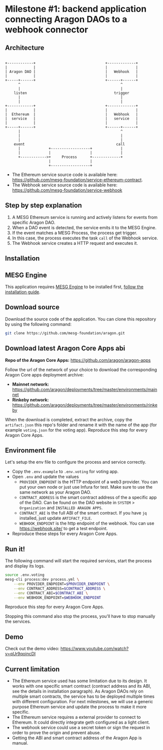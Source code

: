 # Milestone #1: backend application connecting Aragon DAOs to a webhook connector

## Architecture

```ascii

+------------+                                +-------------+
|            |                                |             |
| Aragon DAO |                                |   Webhook   |
|            |                                |             |
+-----+------+                                +------+------+
      ^                                              ^
      |                                              |
    listen                                        trigger
      |                                              |
      |                                              |
+------------+                                +-------------+
|            |                                |             |
|  Ethereum  |                                |   Webhook   |
|  service   |                                |   service   |
|            |                                |             |
+-----+------+                                +------+------+
      |                                              ^
      |                                              |
      |                                              |
    event                                          call
      |             +------------------+             |
      |             |                  |             |
      +------------>+     Process      +-------------+
                    |                  |
                    +------------------+

```

- The Ethereum service source code is available here: https://github.com/mesg-foundation/service-ethereum-contract.
- The Webhook service source code is available here: https://github.com/mesg-foundation/service-webhook

## Step by step explanation

1. A MESG Ethereum service is running and actively listens for events from specific Aragon DAO.
2. When a DAO event is detected, the service emits it to the MESG Engine.
3. If the event matches a MESG Process, the process get trigger.
4. In this case, the process executes the task `call` of the Webhook service.
5. The Webhook service creates a HTTP request and executes it.

## Installation

## MESG Engine

This application requires [MESG Engine](https://github.com/mesg-foundation/engine) to be installed first, [follow the installation guide](https://docs.mesg.com/guide/start-here/installation.html).

## Download source

Download the source code of the application. You can clone this repository by using the following command:

```bash
git clone https://github.com/mesg-foundation/aragon.git
```

## Download latest Aragon Core Apps abi

**Repo of the Aragon Core Apps:** https://github.com/aragon/aragon-apps

Follow the url of the network of your choice to download the corresponding Aragon Core apps deployment archive:
- **Mainnet network:** https://github.com/aragon/deployments/tree/master/environments/mainnet
- **Rinkeby network:** https://github.com/aragon/deployments/tree/master/environments/rinkeby

When the download is completed, extract the archive, copy the `artifact.json` this repo's folder and rename it with the name of the app (for example `voting.json` for the voting app). Reproduce this step for every Aragon Core Apps.

## Environment file

Let's setup the env file to configure the process and service correctly.

- Copy the `.env.example` to `.env.voting` for voting app.
- Open `.env` and update the values
  - `PROVIDER_ENDPOINT` is the HTTP endpoint of a web3 provider. You can put your own node or just use Infura for test. Make sure to use the same network as your Aragon DAO.
  - `CONTRACT_ADDRESS` is the smart contract address of the a specific app of the DAO. Can be found on the DAO website in `SYSTEM` > `Organization` and `INSTALLED ARAGON APPS`.
  - `CONTRACT_ABI` is the full ABI of the smart contract. If you have `jq` installed, just update `ARTIFACT_FILE`.
  - `WEBHOOK_ENDPOINT` is the http endpoint of the webhook. You can use https://webhook.site/ to get a test endpoint.
- Reproduce these steps for every Aragon Core Apps.

## Run it!

The following command will start the required services, start the process and display its logs.

```bash
source .env.voting
mesg-cli process:dev process.yml \
    --env PROVIDER_ENDPOINT=$PROVIDER_ENDPOINT \
    --env CONTRACT_ADDRESS=$CONTRACT_ADDRESS \
    --env CONTRACT_ABI=$CONTRACT_ABI \
    --env WEBHOOK_ENDPOINT=$WEBHOOK_ENDPOINT
```
Reproduce this step for every Aragon Core Apps.

Stopping this command also stop the process, you'll have to stop manually the services.

## Demo

Check out the demo video: https://www.youtube.com/watch?v=qUr9qoincDI

## Current limitation

- The Ethereum service used has some limitation due to its design. It works with one specific smart contract (contract address and its ABI, see the details in installation paragraph). As Aragon DAOs rely on multiple smart contracts, the service has to be deployed multiple times with different configuration. For next milestones, we will use a generic purpose Ethereum service and update the process to make it more specific.
- The Ethereum service requires a external provider to connect to Ethereum. It could directly integrate geth configured as a light client.
- The webhook service could use a secret token or sign the request in order to prove the origin and prevent abuse.
- Getting the ABI and smart contract address of the Aragon App is manual.
